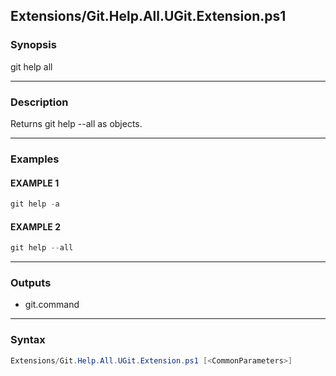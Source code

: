 
Extensions/Git.Help.All.UGit.Extension.ps1
------------------------------------------




### Synopsis
git help all



---


### Description

Returns git help --all as objects.



---


### Examples
#### EXAMPLE 1
```PowerShell
git help -a
```

#### EXAMPLE 2
```PowerShell
git help --all
```



---


### Outputs
* git.command






---


### Syntax
```PowerShell
Extensions/Git.Help.All.UGit.Extension.ps1 [<CommonParameters>]
```



